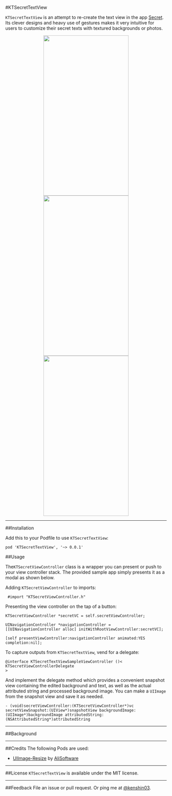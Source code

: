 #KTSecretTextView

`KTSecretTextView` is an attempt to re-create the text view in the app [Secret](http://secret.ly). Its clever designs and heavy use of gestures makes it very intuitive for users to customize their secret texts with textured backgrounds or photos. 

<div align="center">
<tr>
    <td>
        <img src="https://raw.githubusercontent.com/kenshin03/KTSecretTextView/master/SecretTextView/Resources/Screenshots/KTSecretTextView-screenshot1.png" width="266" height="500" />
    </td>
    <td>
        <img src="https://raw.githubusercontent.com/kenshin03/KTSecretTextView/master/SecretTextView/Resources/Screenshots/KTSecretTextView-screenshot2.png" width="266" height="500" />
    </td>
</tr>
<tr>
    <td>
        <img src="https://raw.githubusercontent.com/kenshin03/KTSecretTextView/master/SecretTextView/Resources/Screenshots/KTSecretTextView-screenshot3.png" width="266" height="500" />
    </td>
</tr>
</div>

---
##Installation

Add this to your Podfile to use `KTSecretTextView`:
	
	pod 'KTSecretTextView', '~> 0.0.1'


##Usage

The`KTSecretViewController` class is a wrapper you can present or push to your view controller stack. The provided sample app simply presents it as a modal as shown below.

Adding `KTSecretViewController` to imports:

     #import "KTSecretViewController.h"

Presenting the view controller on the tap of a button:

    KTSecretViewController *secretVC = self.secretViewController;

    UINavigationController *navigationController = [[UINavigationController alloc] initWithRootViewController:secretVC];

    [self presentViewController:navigationController animated:YES completion:nil];

To capture outputs from `KTSecretTextView`, vend for a delegate:

    @interface KTSecretTextViewSampleViewController ()<
    KTSecretViewControllerDelegate
    >
    
And implement the delegate method which provides a convenient snapshot view containing the edited background and text, as well as the actual attributed string and processed background image. You can make a `UIImage` from the snapshot view and save it as needed.

    - (void)secretViewController:(KTSecretViewController*)vc secretViewSnapshot:(UIView*)snapshotView backgroundImage:(UIImage*)backgroundImage attributedString:(NSAttributedString*)attributedString
    


---
##Background

<!--
Read [Rebuilding Instagram feed table
view](http://engineering.2359media.net/blog/2014/04/16/rebuilding-instagram-feed-table-view/) to understand the challenges, difficulties, and how do we solve the issue of rebuilding the table view style popularized by Instagram app with Auto Layout.
-->


---
##Credits
The following Pods are used: 

* [UIImage-Resize](https://github.com/AliSoftware/UIImage-Resize) by [AliSoftware](olivier.halligon+ae@gmail.com)


___
##License
`KTSecretTextView` is available under the MIT license. 

___
##Feedback
File an issue or pull request. Or ping me at [@kenshin03](http://twitter.com/kenshin03).



